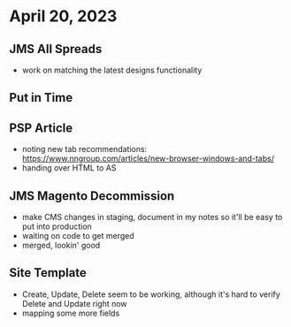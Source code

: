 # April 20, 2023

## JMS All Spreads
- work on matching the latest designs functionality

## Put in Time

## PSP Article
- noting new tab recommendations: https://www.nngroup.com/articles/new-browser-windows-and-tabs/
- handing over HTML to AS

## JMS Magento Decommission
- make CMS changes in staging, document in my notes so it'll be easy to put into production
- waiting on code to get merged
- merged, lookin' good

## Site Template
- Create, Update, Delete seem to be working, although it's hard to verify Delete and Update right now
- mapping some more fields